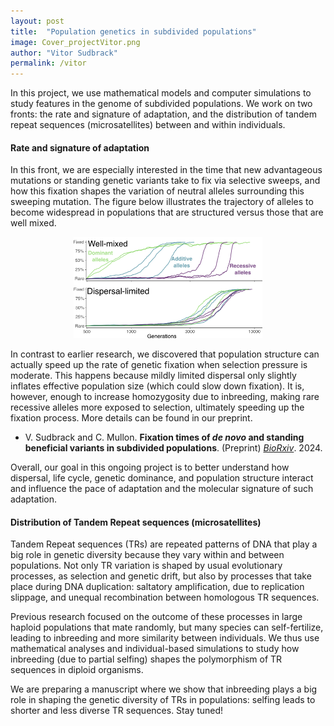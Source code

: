 ```yaml
---
layout: post
title:  "Population genetics in subdivided populations"
image: Cover_projectVitor.png
author: "Vitor Sudbrack"
permalink: /vitor
---
```



In this project, we use mathematical models and computer simulations to study features in the genome of subdivided populations. 
We work on two fronts: the rate and signature of adaptation, and the distribution of tandem repeat sequences (microsatellites) between and within individuals.

#### Rate and signature of adaptation

In this front, we are especially interested in the time that new advantageous mutations or standing genetic variants take to fix via selective sweeps, and how this fixation shapes the variation of neutral alleles surrounding this sweeping mutation. The figure below illustrates the trajectory of alleles to become widespread in populations that are structured versus those that are well mixed.

<p style="text-align: center;">
  <img style="max-width: 60%"  alt="Fixation in structured populations" src="../assets/images/frequency_trajectories.png"/>
</p>

In contrast to earlier research, we discovered that population structure can actually speed up the rate of genetic fixation when selection pressure is moderate. 
This happens because mildly limited dispersal only slightly inflates effective population size (which could slow down fixation). It is, however, enough to increase homozygosity due to inbreeding, making rare recessive alleles more exposed to selection, ultimately speeding up the fixation process. More details can be found in our preprint.

* V. Sudbrack and C. Mullon. **Fixation times of <i>de novo</i> and standing beneficial variants in subdivided populations**. (Preprint) *[BioRxiv](https://www.biorxiv.org/content/10.1101/2023.07.07.548167)*. 2024.

Overall, our goal in this ongoing project is to better understand how dispersal, life cycle, genetic dominance, and population structure interact and influence the pace of adaptation and the molecular signature of such adaptation.

#### Distribution of Tandem Repeat sequences (microsatellites)

Tandem Repeat sequences (TRs) are repeated patterns of DNA that play a big role in genetic diversity because they vary within and between populations. 
Not only TR variation is shaped by usual evolutionary processes, as selection and genetic drift, but also by processes that take place during DNA duplication: saltatory amplification, due to replication slippage, and unequal recombination between homologous TR sequences. 

Previous research focused on the outcome of these processes in large haploid populations that mate randomly, but many species can self-fertilize, leading to inbreeding and more similarity between individuals. We thus use mathematical analyses and individual-based simulations to study how inbreeding (due to partial selfing) shapes the polymorphism of TR sequences in diploid organisms. 

We are preparing a manuscript where we show that inbreeding plays a big role in shaping the genetic diversity of TRs in populations: selfing leads to shorter and less diverse TR sequences. Stay tuned!



